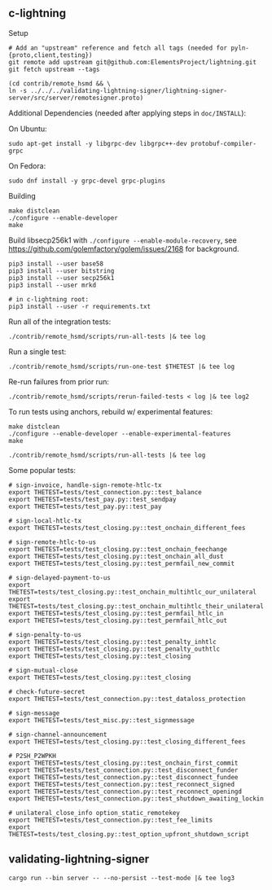 c-lightning
----------------------------------------------------------------

Setup

    # Add an "upstream" reference and fetch all tags (needed for pyln-{proto,client,testing})
    git remote add upstream git@github.com:ElementsProject/lightning.git
    git fetch upstream --tags

    (cd contrib/remote_hsmd && \
    ln -s ../../../validating-lightning-signer/lightning-signer-server/src/server/remotesigner.proto)

Additional Dependencies (needed after applying steps in `doc/INSTALL`):

On Ubuntu:

    sudo apt-get install -y libgrpc-dev libgrpc++-dev protobuf-compiler-grpc

On Fedora:

    sudo dnf install -y grpc-devel grpc-plugins

Building

    make distclean
    ./configure --enable-developer
    make

Build libsecp256k1 with `./configure --enable-module-recovery`, see
https://github.com/golemfactory/golem/issues/2168 for background.

    pip3 install --user base58
    pip3 install --user bitstring
    pip3 install --user secp256k1
    pip3 install --user mrkd
    
    # in c-lightning root:
    pip3 install --user -r requirements.txt

Run all of the integration tests:

    ./contrib/remote_hsmd/scripts/run-all-tests |& tee log
    
Run a single test:

    ./contrib/remote_hsmd/scripts/run-one-test $THETEST |& tee log
    
Re-run failures from prior run:

    ./contrib/remote_hsmd/scripts/rerun-failed-tests < log |& tee log2
    
To run tests using anchors, rebuild w/ experimental features:

    make distclean
    ./configure --enable-developer --enable-experimental-features
    make

    ./contrib/remote_hsmd/scripts/run-all-tests |& tee log

Some popular tests:

    # sign-invoice, handle-sign-remote-htlc-tx
    export THETEST=tests/test_connection.py::test_balance
    export THETEST=tests/test_pay.py::test_sendpay
    export THETEST=tests/test_pay.py::test_pay

    # sign-local-htlc-tx
    export THETEST=tests/test_closing.py::test_onchain_different_fees

    # sign-remote-htlc-to-us
    export THETEST=tests/test_closing.py::test_onchain_feechange
    export THETEST=tests/test_closing.py::test_onchain_all_dust
    export THETEST=tests/test_closing.py::test_permfail_new_commit

    # sign-delayed-payment-to-us
    export THETEST=tests/test_closing.py::test_onchain_multihtlc_our_unilateral
    export THETEST=tests/test_closing.py::test_onchain_multihtlc_their_unilateral
    export THETEST=tests/test_closing.py::test_permfail_htlc_in
    export THETEST=tests/test_closing.py::test_permfail_htlc_out

    # sign-penalty-to-us
    export THETEST=tests/test_closing.py::test_penalty_inhtlc
    export THETEST=tests/test_closing.py::test_penalty_outhtlc
    export THETEST=tests/test_closing.py::test_closing

    # sign-mutual-close
    export THETEST=tests/test_closing.py::test_closing
    
    # check-future-secret
    export THETEST=tests/test_connection.py::test_dataloss_protection
    
    # sign-message
    export THETEST=tests/test_misc.py::test_signmessage

    # sign-channel-announcement
    export THETEST=tests/test_closing.py::test_closing_different_fees

    # P2SH_P2WPKH
    export THETEST=tests/test_closing.py::test_onchain_first_commit 
    export THETEST=tests/test_connection.py::test_disconnect_funder 
    export THETEST=tests/test_connection.py::test_disconnect_fundee 
    export THETEST=tests/test_connection.py::test_reconnect_signed 
    export THETEST=tests/test_connection.py::test_reconnect_openingd 
    export THETEST=tests/test_connection.py::test_shutdown_awaiting_lockin
    
    # unilateral_close_info option_static_remotekey
    export THETEST=tests/test_connection.py::test_fee_limits
    export THETEST=tests/test_closing.py::test_option_upfront_shutdown_script

validating-lightning-signer
----------------------------------------------------------------

    cargo run --bin server -- --no-persist --test-mode |& tee log3
